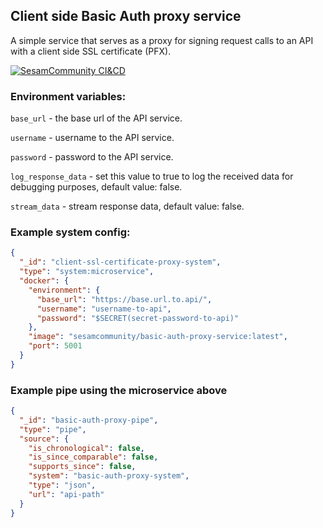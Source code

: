 ## Client side Basic Auth proxy service

A simple service that serves as a proxy for signing request calls to an API with a client side SSL certificate (PFX).

[![SesamCommunity CI&CD](https://github.com/sesam-community/client-ssl-certificate-proxy-service/actions/workflows/sesam-community-ci-cd.yml/badge.svg)](https://github.com/sesam-community/basic-auth-proxy-service/actions/workflows/sesam-community-ci-cd.yml)

### Environment variables:

`base_url` - the base url of the API service.

`username` - username to the API service.

`password` - password to the API service.

`log_response_data` - set this value to true to log the received data for debugging purposes, default value: false.

`stream_data` - stream response data, default value: false.


### Example system config:

```json
{
  "_id": "client-ssl-certificate-proxy-system",
  "type": "system:microservice",
  "docker": {
    "environment": {
      "base_url": "https://base.url.to.api/",
      "username": "username-to-api",
      "password": "$SECRET(secret-password-to-api)"
    },
    "image": "sesamcommunity/basic-auth-proxy-service:latest",
    "port": 5001
  }
}

```

### Example pipe using the microservice above

```json
{
  "_id": "basic-auth-proxy-pipe",
  "type": "pipe",
  "source": {
    "is_chronological": false,
    "is_since_comparable": false,
    "supports_since": false,
    "system": "basic-auth-proxy-system",
    "type": "json",
    "url": "api-path"
  }
}

```
